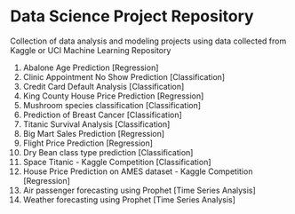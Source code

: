 # Data Science Project Repository

Collection of data analysis and modeling projects using data collected from Kaggle or UCI Machine Learning Repository

1. Abalone Age Prediction [Regression]
2. Clinic Appointment No Show Prediction [Classification]
3. Credit Card Default Analysis [Classification]
4. King County House Price Prediction [Regression]
5. Mushroom species classification [Classification]
6. Prediction of Breast Cancer [Classification]
7. Titanic Survival Analysis [Classification]
8. Big Mart Sales Prediction [Regression]
9. Flight Price Prediction [Regression]
10. Dry Bean class type prediction [Classification]
11. Space Titanic - Kaggle Competition [Classification]
12. House Price Prediction on AMES dataset - Kaggle Competition [Regression]
13. Air passenger forecasting using Prophet [Time Series Analysis]
14. Weather forecasting using Prophet [Time Series Analysis]

